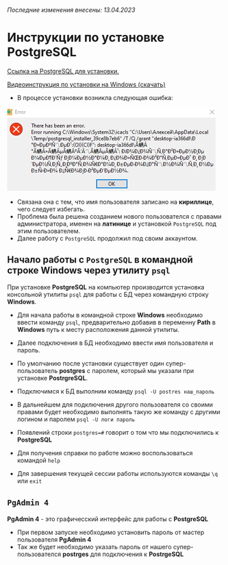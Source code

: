_Последние изменения внесены: 13.04.2023_

# Инструкции по установке PostgreSQL

[Ссылка на PostgreSQL для установки.](https://www.enterprisedb.com/downloads/postgres-postgresql-downloads)

[Видеоинструкция по установки на Windows (скачать)](/study_materials/DataBase/PostgreSQL/Netology/video/Install_PostgreSQL_Win.mp4)

* В процессе установки возникла следующая ошибка:

![](/study_materials/DataBase/PostgreSQL/Netology/img/install_error.png)

* Связана она с тем, что имя пользователя записано на **кириллице**, чего следует избегать.
* Проблема была решена созданием нового пользователся с правами администратора, именен на **латинице**  и установкой `PostgreSQL` под этим пользователем.
* Далее работу с `PostgreSQL` продолжил под своим аккаунтом.

## Начало работы с `PostgreSQL` в командной строке Windows через утилиту `psql`

При установке **PostgreSQL** на компьютер производится установка консольной утилиты `psql` для работы с БД через командную строку **Windows**.

* Для начала работы в командной строке **Windows** необходимо ввести команду `psql`, предварительно добавив в переменну **Path** в **Windows** путь к месту расположения данной утилиты.
* Далее подключения в БД необходимо ввести имя пользователя и пароль.
* По умолчанию после установки существует один супер-пользователь **postgres** с паролем, который мы указали при установке **PostrgreSQL**.
* Подключимся к БД выполним команду `psql -U postres наш_пароль`
* В дальнейшем для подключения другого пользователя со своими правами будет необходимо выполнять такую же команду с другими логином и паролем `psql -U логи пароль`
* Появлений строки `postgres=#` говорит о том что мы подключились к **PostgreSQL**

* Для получения справки по работе можно воспользоваться командой `help`

* Для завершения текущей сессии работы используются команды `\q` или `exit`

## `PgAdmin 4` 

**PgAdmin 4** - это графичесский интерфейс для работы с **PostgreSQL**

* При первом запуске необходимо установить пароль от мастер пользователя **PgAdmin 4**
* Так же будет необходимо указать пароль от нашего супер-пользователся **postrges** для подключения к **PostrgeSQL**


```python

```
